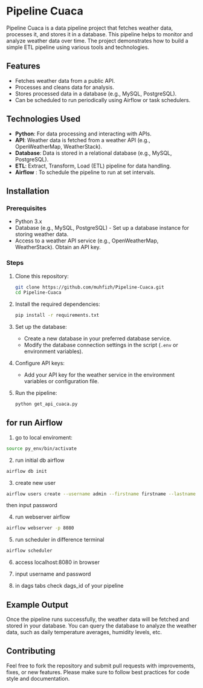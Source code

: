 # Pipeline Cuaca

Pipeline Cuaca is a data pipeline project that fetches weather data, processes it, and stores it in a database. This pipeline helps to monitor and analyze weather data over time. The project demonstrates how to build a simple ETL pipeline using various tools and technologies.

## Features

- Fetches weather data from a public API.
- Processes and cleans data for analysis.
- Stores processed data in a database (e.g., MySQL, PostgreSQL).
- Can be scheduled to run periodically using Airflow or task schedulers.

## Technologies Used

- **Python**: For data processing and interacting with APIs.
- **API**: Weather data is fetched from a weather API (e.g., OpenWeatherMap, WeatherStack).
- **Database**: Data is stored in a relational database (e.g., MySQL, PostgreSQL).
- **ETL**: Extract, Transform, Load (ETL) pipeline for data handling.
- **Airflow** : To schedule the pipeline to run at set intervals.

## Installation

### Prerequisites

- Python 3.x
- Database (e.g., MySQL, PostgreSQL) - Set up a database instance for storing weather data.
- Access to a weather API service (e.g., OpenWeatherMap, WeatherStack). Obtain an API key.

### Steps

1. Clone this repository:

   ```bash
   git clone https://github.com/muhfizh/Pipeline-Cuaca.git
   cd Pipeline-Cuaca
   ```

2. Install the required dependencies:

   ```bash
   pip install -r requirements.txt
   ```

3. Set up the database:

   - Create a new database in your preferred database service.
   - Modify the database connection settings in the script (`.env` or environment variables).

4. Configure API keys:

   - Add your API key for the weather service in the environment variables or configuration file.

5. Run the pipeline:

   ```bash
   python get_api_cuaca.py
   ```

## for run Airflow

1. go to local enviroment:

```bash
source py_env/bin/activate
```

2. run initial db airflow

```bash
airflow db init
```

3. create new user

```bash
airflow users create --username admin --firstname firstname --lastname lastname --role Admin --email admin@domain.com
```

then input password

4. run webserver airflow

```bash
airflow webserver -p 8080
```

5. run scheduler in difference terminal

```bash
airflow scheduler
```

6. access localhost:8080 in browser

7. input username and password

8. in dags tabs check dags_id of your pipeline

## Example Output

Once the pipeline runs successfully, the weather data will be fetched and stored in your database. You can query the database to analyze the weather data, such as daily temperature averages, humidity levels, etc.

## Contributing

Feel free to fork the repository and submit pull requests with improvements, fixes, or new features. Please make sure to follow best practices for code style and documentation.

